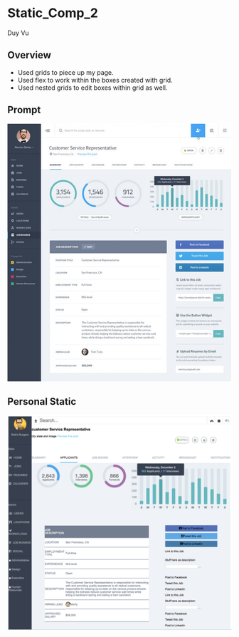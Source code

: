 # Static_Comp_2
Duy Vu

## Overview
- Used grids to piece up my page.
- Used flex to work within the boxes created with grid.
- Used nested grids to edit boxes within grid as well.


## Prompt
![Screenshot](screen2.png)

## Personal Static
![Screenshot](screen1.png)
